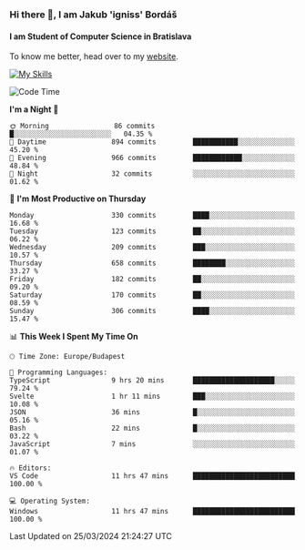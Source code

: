 ### Hi there 👋, I am Jakub 'igniss' Bordáš

#### I am Student of Computer Science in Bratislava
To know me better, head over to my [website](https://bordas.sk).

[![My Skills](https://skillicons.dev/icons?i=js,html,css,figma,svelte,java,kotlin,python,postgresql,typescript,nest,nodejs)](https://bordas.sk)


<!--START_SECTION:waka-->
![Code Time](http://img.shields.io/badge/Code%20Time-1%2C447%20hrs%203%20mins-blue)

**I'm a Night 🦉** 

```text
🌞 Morning                86 commits          █░░░░░░░░░░░░░░░░░░░░░░░░   04.35 % 
🌆 Daytime                894 commits         ███████████░░░░░░░░░░░░░░   45.20 % 
🌃 Evening                966 commits         ████████████░░░░░░░░░░░░░   48.84 % 
🌙 Night                  32 commits          ░░░░░░░░░░░░░░░░░░░░░░░░░   01.62 % 
```
📅 **I'm Most Productive on Thursday** 

```text
Monday                   330 commits         ████░░░░░░░░░░░░░░░░░░░░░   16.68 % 
Tuesday                  123 commits         ██░░░░░░░░░░░░░░░░░░░░░░░   06.22 % 
Wednesday                209 commits         ███░░░░░░░░░░░░░░░░░░░░░░   10.57 % 
Thursday                 658 commits         ████████░░░░░░░░░░░░░░░░░   33.27 % 
Friday                   182 commits         ██░░░░░░░░░░░░░░░░░░░░░░░   09.20 % 
Saturday                 170 commits         ██░░░░░░░░░░░░░░░░░░░░░░░   08.59 % 
Sunday                   306 commits         ████░░░░░░░░░░░░░░░░░░░░░   15.47 % 
```


📊 **This Week I Spent My Time On** 

```text
🕑︎ Time Zone: Europe/Budapest

💬 Programming Languages: 
TypeScript               9 hrs 20 mins       ████████████████████░░░░░   79.24 % 
Svelte                   1 hr 11 mins        ███░░░░░░░░░░░░░░░░░░░░░░   10.08 % 
JSON                     36 mins             █░░░░░░░░░░░░░░░░░░░░░░░░   05.16 % 
Bash                     22 mins             █░░░░░░░░░░░░░░░░░░░░░░░░   03.22 % 
JavaScript               7 mins              ░░░░░░░░░░░░░░░░░░░░░░░░░   01.07 % 

🔥 Editors: 
VS Code                  11 hrs 47 mins      █████████████████████████   100.00 % 

💻 Operating System: 
Windows                  11 hrs 47 mins      █████████████████████████   100.00 % 
```


 Last Updated on 25/03/2024 21:24:27 UTC
<!--END_SECTION:waka-->
